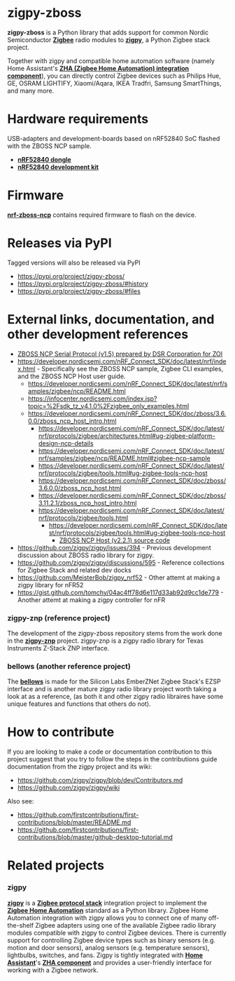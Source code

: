 # zigpy-zboss

**zigpy-zboss** is a Python library that adds support for common Nordic Semiconductor **[Zigbee](https://www.zigbee.org)** radio modules to **[zigpy](https://github.com/zigpy/)**, a Python Zigbee stack project.

Together with zigpy and compatible home automation software (namely Home Assistant's **[ZHA (Zigbee Home Automation) integration component](https://www.home-assistant.io/integrations/zha/)**), you can directly control Zigbee devices such as Philips Hue, GE, OSRAM LIGHTIFY, Xiaomi/Aqara, IKEA Tradfri, Samsung SmartThings, and many more.

# Hardware requirements
USB-adapters and development-boards based on nRF52840 SoC flashed with the ZBOSS NCP sample.

- **[nRF52840 dongle](https://www.nordicsemi.com/Products/Development-hardware/nrf52840-dongle)**
- **[nRF52840 development kit](https://www.nordicsemi.com/Products/Development-hardware/nrf52840-dk)**

# Firmware
**[nrf-zboss-ncp](https://github.com/kardia-as/nrf-zboss-ncp)** contains required firmware to flash on the device.

# Releases via PyPI

Tagged versions will also be released via PyPI

 - https://pypi.org/project/zigpy-zboss/
 - https://pypi.org/project/zigpy-zboss/#history
 - https://pypi.org/project/zigpy-zboss/#files

# External links, documentation, and other development references

- [ZBOSS NCP Serial Protocol (v1.5) prepared by DSR Corporation for ZOI](https://cloud.dsr-corporation.com/index.php/s/BAn4LtRWbJjFiAm)
- https://developer.nordicsemi.com/nRF_Connect_SDK/doc/latest/nrf/index.html - Specifically see the ZBOSS NCP sample, Zigbee CLI examples, and the ZBOSS NCP Host user guide.
  - https://developer.nordicsemi.com/nRF_Connect_SDK/doc/latest/nrf/samples/zigbee/ncp/README.html
  - https://infocenter.nordicsemi.com/index.jsp?topic=%2Fsdk_tz_v4.1.0%2Fzigbee_only_examples.html
  - https://developer.nordicsemi.com/nRF_Connect_SDK/doc/zboss/3.6.0.0/zboss_ncp_host_intro.html
    - https://developer.nordicsemi.com/nRF_Connect_SDK/doc/latest/nrf/protocols/zigbee/architectures.html#ug-zigbee-platform-design-ncp-details
    - https://developer.nordicsemi.com/nRF_Connect_SDK/doc/latest/nrf/samples/zigbee/ncp/README.html#zigbee-ncp-sample
    - https://developer.nordicsemi.com/nRF_Connect_SDK/doc/latest/nrf/protocols/zigbee/tools.html#ug-zigbee-tools-ncp-host
    - https://developer.nordicsemi.com/nRF_Connect_SDK/doc/zboss/3.6.0.0/zboss_ncp_host.html
    - https://developer.nordicsemi.com/nRF_Connect_SDK/doc/zboss/3.11.2.1/zboss_ncp_host_intro.html
    - https://developer.nordicsemi.com/nRF_Connect_SDK/doc/latest/nrf/protocols/zigbee/tools.html
      - https://developer.nordicsemi.com/nRF_Connect_SDK/doc/latest/nrf/protocols/zigbee/tools.html#ug-zigbee-tools-ncp-host
        - [ZBOSS NCP Host (v2.2.1) source code](https://developer.nordicsemi.com/Zigbee/ncp_sdk_for_host/ncp_host_v2.2.1.zip)
- https://github.com/zigpy/zigpy/issues/394 - Previous development discussion about ZBOSS radio library for zigpy.
- https://github.com/zigpy/zigpy/discussions/595 - Reference collections for Zigbee Stack and related dev docks
- https://github.com/MeisterBob/zigpy_nrf52 - Other attemt at making a zigpy library for nFR52
- https://gist.github.com/tomchy/04ac4ff78d6e117d33ab92d9cc1de779 - Another attemt at making a zigpy controller for nFR

### zigpy-znp (reference project)
The development of the zigpy-zboss repository stems from the work done in the **[zigpy-znp](https://github.com/zigpy/zigpy-znp)** project. zigpy-znp is a zigpy radio library for Texas Instruments Z-Stack ZNP interface.

### bellows (another reference project)
The **[bellows](https://github.com/zigpy/bellows)** is made for the Silicon Labs EmberZNet Zigbee Stack's EZSP interface and is another mature zigpy radio library project worth taking a look at as a reference, (as both it and other zigpy radio libraires have some unique features and functions that others do not).

# How to contribute

If you are looking to make a code or documentation contribution to this project suggest that you try to follow the steps in the contributions guide documentation from the zigpy project and its wiki:

- https://github.com/zigpy/zigpy/blob/dev/Contributors.md
- https://github.com/zigpy/zigpy/wiki

Also see:
- https://github.com/firstcontributions/first-contributions/blob/master/README.md
- https://github.com/firstcontributions/first-contributions/blob/master/github-desktop-tutorial.md

# Related projects

### zigpy
**[zigpy](https://github.com/zigpy/zigpy)** is a **[Zigbee protocol stack](https://en.wikipedia.org/wiki/Zigbee)** integration project to implement the **[Zigbee Home Automation](https://www.zigbee.org/)** standard as a Python library. Zigbee Home Automation integration with zigpy allows you to connect one of many off-the-shelf Zigbee adapters using one of the available Zigbee radio library modules compatible with zigpy to control Zigbee devices. There is currently support for controlling Zigbee device types such as binary sensors (e.g. motion and door sensors), analog sensors (e.g. temperature sensors), lightbulbs, switches, and fans. Zigpy is tightly integrated with **[Home Assistant](https://www.home-assistant.io)**'s **[ZHA component](https://www.home-assistant.io/components/zha/)** and provides a user-friendly interface for working with a Zigbee network.
